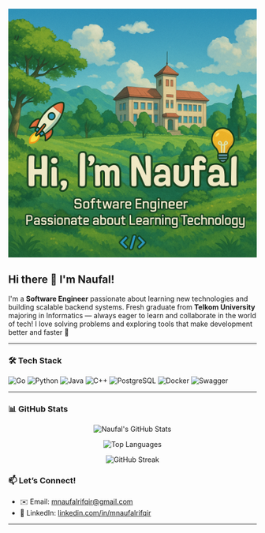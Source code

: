 <p align="center">
  <img src="images/hello.png" alt="Hi, I'm Naufal Banner" width="800"/>
</p>

## Hi there 👋 I'm Naufal!

I'm a **Software Engineer** passionate about learning new technologies and building scalable backend systems.
Fresh graduate from **Telkom University** majoring in Informatics — always eager to learn and collaborate in the world of tech!
I love solving problems and exploring tools that make development better and faster 🚀

---

### 🛠 Tech Stack

![Go](https://img.shields.io/badge/-Go-00ADD8?logo=go&logoColor=fff&style=flat-square)
![Python](https://img.shields.io/badge/-Python-3776AB?logo=python&logoColor=fff&style=flat-square)
![Java](https://img.shields.io/badge/-Java-007396?logo=java&logoColor=fff&style=flat-square)
![C++](https://img.shields.io/badge/-C++-00599C?logo=cplusplus&logoColor=fff&style=flat-square)
![PostgreSQL](https://img.shields.io/badge/-PostgreSQL-4169E1?logo=postgresql&logoColor=fff&style=flat-square)
![Docker](https://img.shields.io/badge/-Docker-2496ED?logo=docker&logoColor=fff&style=flat-square)
![Swagger](https://img.shields.io/badge/-Swagger-85EA2D?logo=swagger&logoColor=000&style=flat-square)

---

### 📊 GitHub Stats


<p align="center">
  <img src="https://github-readme-stats.vercel.app/api?username=mnaufalrifqir&show_icons=true&theme=tokyonight" alt="Naufal's GitHub Stats" />
</p>

<p align="center">
  <img src="https://github-readme-stats.vercel.app/api/top-langs/?username=mnaufalrifqir&layout=compact&hide_progress=true&theme=tokyonight" alt="Top Languages" />
</p>

<p align="center">
  <img src="https://github-readme-streak-stats.herokuapp.com/?user=mnaufalrifqir&theme=tokyonight" alt="GitHub Streak" />
</p>

### 📫 Let’s Connect!
- ✉️ Email: [mnaufalrifqir@gmail.com](mailto:mnaufalrifqir@gmail.com)
- 💼 LinkedIn: [linkedin.com/in/mnaufalrifqir](https://www.linkedin.com/in/mnaufalrifqir/)

---
